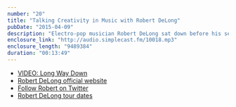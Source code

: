 ```yaml
---
number: "20"
title: "Talking Creativity in Music with Robert DeLong"
pubDate: "2015-04-09"
description: "Electro-pop musician Robert DeLong sat down before his set at the Lost Lake Lounge to discuss his work creating phenomenal songs with keyboards, drums, and a variety of custom hardware and software, including Nintendo and PC controllers and joysticks."
enclosure_link: "http://audio.simplecast.fm/10018.mp3"
enclosure_length: "9489384"
duration: "00:13:49"
---
```

- [VIDEO: Long Way Down](https://www.youtube.com/watch?v=U-ZDBddRXFA)
- [Robert DeLong official website](http://robertdelong.com)
- [Follow Robert on Twitter](http://twitter.com/delongmusic)
- [Robert DeLong tour dates](http://robertdelong.com/tour)